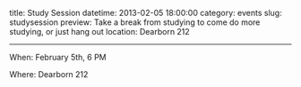 title: Study Session
datetime: 2013-02-05 18:00:00
category: events
slug: studysession
preview: Take a break from studying to come do more studying, or just hang out
location: Dearborn 212

---
When: February 5th, 6 PM

Where: Dearborn 212

